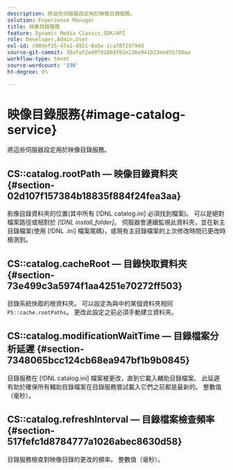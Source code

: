 ```yaml
---
description: 將這些伺服器設定用於映像目錄服務。
solution: Experience Manager
title: 映像目錄服務
feature: Dynamic Media Classic,SDK/API
role: Developer,Admin,User
exl-id: c089ef35-47a1-4921-8a5e-1ca78f29794d
source-git-commit: 38afaf2ed0f01868f02e236e941b23eed5b790aa
workflow-type: tm+mt
source-wordcount: '198'
ht-degree: 0%

---
```


# 映像目錄服務{#image-catalog-service}

將這些伺服器設定用於映像目錄服務。

## CS::catalog.rootPath — 映像目錄資料夾 {#section-02d107f157384b18835f884f24fea3aa}

影像目錄資料夾的位置(其中所有 [!DNL catalog.ini] 必須找到檔案)。 可以是絕對檔案路徑或相對於 *[!DNL install_folder]*。 伺服器會連續監視此資料夾，並在新主目錄檔案(使用 [!DNL .ini] 檔案尾碼)，或現有主目錄檔案的上次修改時間已更改時檢測到。

## CS::catalog.cacheRoot — 目錄快取資料夾 {#section-73e499c3a5974f1aa4251e70272ff503}

目錄系統快取的根資料夾。 可以設定為與中的某個資料夾相同 `PS::cache.rootPaths`。 更改此設定之前必須手動建立資料夾。

## CS::catalog.modificationWaitTime — 目錄檔案分析延遲 {#section-7348065bcc124cb68ea947bf1b9b0845}

目錄服務在 [!DNL catalog.ini] 檔案被更改，直到它載入輔助目錄檔案。 此延遲有助於確保所有輔助目錄檔案在目錄服務嘗試載入它們之前都是最新的。 整數值（毫秒）。

## CS::catalog.refreshInterval — 目錄檔案檢查頻率 {#section-517fefc1d8784777a1026abec8630d58}

目錄服務檢查對映像目錄的更改的頻率。 整數值（毫秒）。
